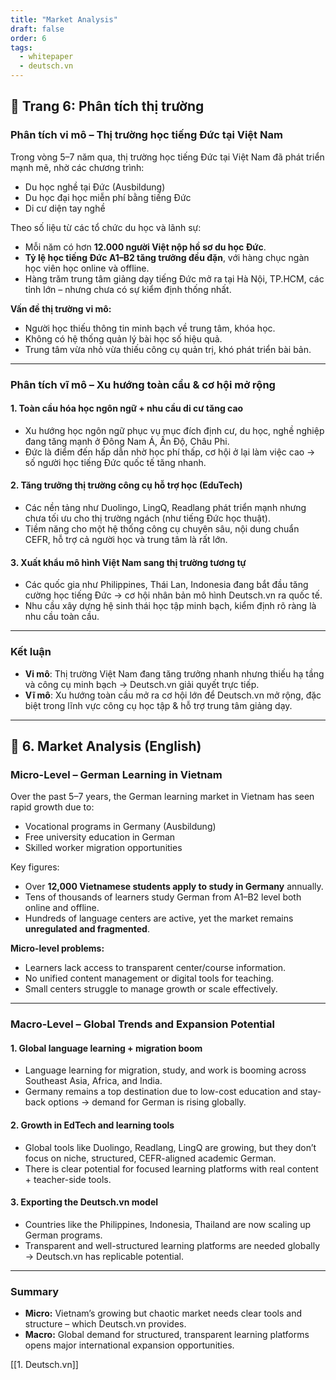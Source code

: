 ```yaml
---
title: "Market Analysis"
draft: false
order: 6
tags:
  - whitepaper
  - deutsch.vn
---
```


## 📄 Trang 6: Phân tích thị trường

### Phân tích vi mô – Thị trường học tiếng Đức tại Việt Nam

Trong vòng 5–7 năm qua, thị trường học tiếng Đức tại Việt Nam đã phát triển mạnh mẽ, nhờ các chương trình:
- Du học nghề tại Đức (Ausbildung)
- Du học đại học miễn phí bằng tiếng Đức
- Di cư diện tay nghề

Theo số liệu từ các tổ chức du học và lãnh sự:
- Mỗi năm có hơn **12.000 người Việt nộp hồ sơ du học Đức**.
- **Tỷ lệ học tiếng Đức A1–B2 tăng trưởng đều đặn**, với hàng chục ngàn học viên học online và offline.
- Hàng trăm trung tâm giảng dạy tiếng Đức mở ra tại Hà Nội, TP.HCM, các tỉnh lớn – nhưng chưa có sự kiểm định thống nhất.

**Vấn đề thị trường vi mô:**
- Người học thiếu thông tin minh bạch về trung tâm, khóa học.
- Không có hệ thống quản lý bài học số hiệu quả.
- Trung tâm vừa nhỏ vừa thiếu công cụ quản trị, khó phát triển bài bản.

---

### Phân tích vĩ mô – Xu hướng toàn cầu & cơ hội mở rộng

#### 1. **Toàn cầu hóa học ngôn ngữ + nhu cầu di cư tăng cao**

- Xu hướng học ngôn ngữ phục vụ mục đích định cư, du học, nghề nghiệp đang tăng mạnh ở Đông Nam Á, Ấn Độ, Châu Phi.
- Đức là điểm đến hấp dẫn nhờ học phí thấp, cơ hội ở lại làm việc cao → số người học tiếng Đức quốc tế tăng nhanh.

#### 2. **Tăng trưởng thị trường công cụ hỗ trợ học (EduTech)**

- Các nền tảng như Duolingo, LingQ, Readlang phát triển mạnh nhưng chưa tối ưu cho thị trường ngách (như tiếng Đức học thuật).
- Tiềm năng cho một hệ thống công cụ chuyên sâu, nội dung chuẩn CEFR, hỗ trợ cả người học và trung tâm là rất lớn.

#### 3. **Xuất khẩu mô hình Việt Nam sang thị trường tương tự**

- Các quốc gia như Philippines, Thái Lan, Indonesia đang bắt đầu tăng cường học tiếng Đức → cơ hội nhân bản mô hình Deutsch.vn ra quốc tế.
- Nhu cầu xây dựng hệ sinh thái học tập minh bạch, kiểm định rõ ràng là nhu cầu toàn cầu.

---

### Kết luận

- **Vi mô**: Thị trường Việt Nam đang tăng trưởng nhanh nhưng thiếu hạ tầng và công cụ minh bạch → Deutsch.vn giải quyết trực tiếp.
- **Vĩ mô**: Xu hướng toàn cầu mở ra cơ hội lớn để Deutsch.vn mở rộng, đặc biệt trong lĩnh vực công cụ học tập & hỗ trợ trung tâm giảng dạy.

---

## 📄 6. Market Analysis (English)

### Micro-Level – German Learning in Vietnam

Over the past 5–7 years, the German learning market in Vietnam has seen rapid growth due to:
- Vocational programs in Germany (Ausbildung)
- Free university education in German
- Skilled worker migration opportunities

Key figures:
- Over **12,000 Vietnamese students apply to study in Germany** annually.
- Tens of thousands of learners study German from A1–B2 level both online and offline.
- Hundreds of language centers are active, yet the market remains **unregulated and fragmented**.

**Micro-level problems:**
- Learners lack access to transparent center/course information.
- No unified content management or digital tools for teaching.
- Small centers struggle to manage growth or scale effectively.

---

### Macro-Level – Global Trends and Expansion Potential

#### 1. **Global language learning + migration boom**

- Language learning for migration, study, and work is booming across Southeast Asia, Africa, and India.
- Germany remains a top destination due to low-cost education and stay-back options → demand for German is rising globally.

#### 2. **Growth in EdTech and learning tools**

- Global tools like Duolingo, Readlang, LingQ are growing, but they don’t focus on niche, structured, CEFR-aligned academic German.
- There is clear potential for focused learning platforms with real content + teacher-side tools.

#### 3. **Exporting the Deutsch.vn model**

- Countries like the Philippines, Indonesia, Thailand are now scaling up German programs.
- Transparent and well-structured learning platforms are needed globally → Deutsch.vn has replicable potential.

---

### Summary

- **Micro:** Vietnam’s growing but chaotic market needs clear tools and structure – which Deutsch.vn provides.
- **Macro:** Global demand for structured, transparent learning platforms opens major international expansion opportunities.

[[1. Deutsch.vn]]